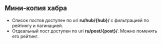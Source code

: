 ## Мини-копия хабра

- Список постов доступен по uri **ru/hub/{hub}/** с фильтрацией по рейтингу и пагинацией.
- Отдеальный пост доступен по uri **ru/post/{post}/**. Можно поменять его рейтинг.
